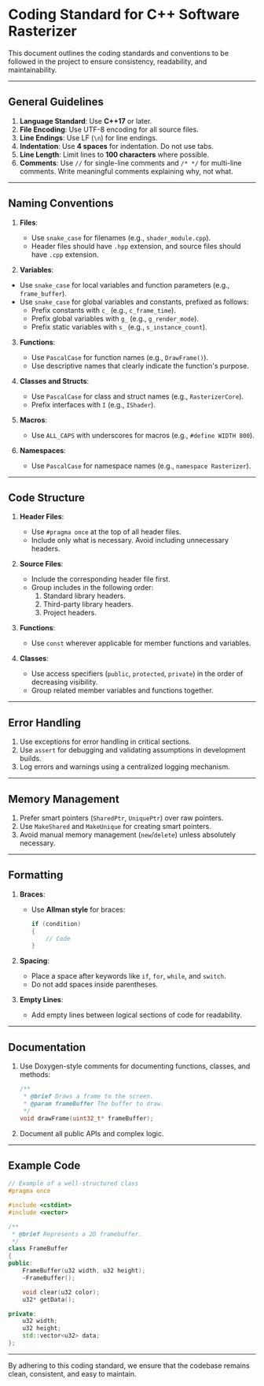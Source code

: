 # Coding Standard for C++ Software Rasterizer

This document outlines the coding standards and conventions to be followed in the project to ensure consistency, readability, and maintainability.

---

## General Guidelines
1. **Language Standard**: Use **C++17** or later.
2. **File Encoding**: Use UTF-8 encoding for all source files.
3. **Line Endings**: Use LF (`\n`) for line endings.
4. **Indentation**: Use **4 spaces** for indentation. Do not use tabs.
5. **Line Length**: Limit lines to **100 characters** where possible.
6. **Comments**: Use `//` for single-line comments and `/* */` for multi-line comments. Write meaningful comments explaining why, not what.

---

## Naming Conventions
1. **Files**:
   - Use `snake_case` for filenames (e.g., `shader_module.cpp`).
   - Header files should have `.hpp` extension, and source files should have `.cpp` extension.

2. **Variables**:
- Use `snake_case` for local variables and function parameters (e.g., `frame_buffer`).
- Use `snake_case` for global variables and constants, prefixed as follows:
    - Prefix constants with `c_` (e.g., `c_frame_time`).
    - Prefix global variables with `g_` (e.g., `g_render_mode`).
    - Prefix static variables with `s_` (e.g., `s_instance_count`).

3. **Functions**:
   - Use `PascalCase` for function names (e.g., `DrawFrame()`).
   - Use descriptive names that clearly indicate the function's purpose.

4. **Classes and Structs**:
   - Use `PascalCase` for class and struct names (e.g., `RasterizerCore`).
   - Prefix interfaces with `I` (e.g., `IShader`).

5. **Macros**:
   - Use `ALL_CAPS` with underscores for macros (e.g., `#define WIDTH 800`).

6. **Namespaces**:
   - Use `PascalCase` for namespace names (e.g., `namespace Rasterizer`).

---

## Code Structure
1. **Header Files**:
   - Use `#pragma once` at the top of all header files.
   - Include only what is necessary. Avoid including unnecessary headers.

2. **Source Files**:
   - Include the corresponding header file first.
   - Group includes in the following order:
     1. Standard library headers.
     2. Third-party library headers.
     3. Project headers.

3. **Functions**:
   - Use `const` wherever applicable for member functions and variables.

4. **Classes**:
   - Use access specifiers (`public`, `protected`, `private`) in the order of decreasing visibility.
   - Group related member variables and functions together.

---

## Error Handling
1. Use exceptions for error handling in critical sections.
2. Use `assert` for debugging and validating assumptions in development builds.
3. Log errors and warnings using a centralized logging mechanism.

---

## Memory Management
1. Prefer smart pointers (`SharedPtr`, `UniquePtr`) over raw pointers.
2. Use `MakeShared` and `MakeUnique` for creating smart pointers.
3. Avoid manual memory management (`new`/`delete`) unless absolutely necessary.

---

## Formatting
1. **Braces**:
   - Use **Allman style** for braces:
     ```cpp
     if (condition)
     {
         // Code
     }
     ```
2. **Spacing**:
   - Place a space after keywords like `if`, `for`, `while`, and `switch`.
   - Do not add spaces inside parentheses.

3. **Empty Lines**:
   - Add empty lines between logical sections of code for readability.

---

## Documentation
1. Use Doxygen-style comments for documenting functions, classes, and methods:
   ```cpp
   /**
    * @brief Draws a frame to the screen.
    * @param frameBuffer The buffer to draw.
    */
   void drawFrame(uint32_t* frameBuffer);
   ```

2. Document all public APIs and complex logic.

---

## Example Code
```cpp
// Example of a well-structured class
#pragma once

#include <cstdint>
#include <vector>

/**
 * @brief Represents a 2D framebuffer.
 */
class FrameBuffer
{
public:
    FrameBuffer(u32 width, u32 height);
    ~FrameBuffer();

    void clear(u32 color);
    u32* getData();

private:
    u32 width;
    u32 height;
    std::vector<u32> data;
};
```

---

By adhering to this coding standard, we ensure that the codebase remains clean, consistent, and easy to maintain.
